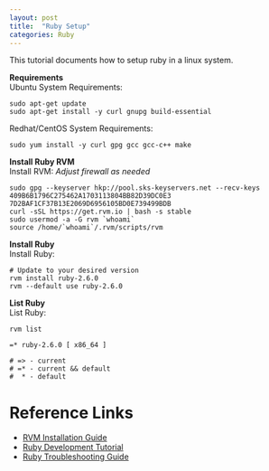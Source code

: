 ```yaml
---
layout: post
title:  "Ruby Setup"
categories: Ruby
---
```


This tutorial documents how to setup ruby in a linux system.


**Requirements**<br>
Ubuntu System Requirements:
```
sudo apt-get update
sudo apt-get install -y curl gnupg build-essential
```

Redhat/CentOS System Requirements:
```
sudo yum install -y curl gpg gcc gcc-c++ make
```


**Install Ruby RVM**<br>
Install RVM: *Adjust firewall as needed*
```
sudo gpg --keyserver hkp://pool.sks-keyservers.net --recv-keys 409B6B1796C275462A1703113804BB82D39DC0E3 7D2BAF1CF37B13E2069D6956105BD0E739499BDB
curl -sSL https://get.rvm.io | bash -s stable
sudo usermod -a -G rvm `whoami`
source /home/`whoami`/.rvm/scripts/rvm
```


**Install Ruby**<br>
Install Ruby: 
```
# Update to your desired version
rvm install ruby-2.6.0
rvm --default use ruby-2.6.0
```


**List Ruby**<br>
List Ruby: 
```
rvm list

=* ruby-2.6.0 [ x86_64 ]

# => - current
# =* - current && default
#  * - default
```



# Reference Links
* [RVM Installation Guide](https://rvm.io/rvm/install)
* [Ruby Development Tutorial](https://www.phusionpassenger.com/library/walkthroughs/deploy/ruby/ownserver/nginx/oss/install_language_runtime.html)
* [Ruby Troubleshooting Guide](https://bundler.io/guides/rubygems_tls_ssl_troubleshooting_guide.html?utm_source=ruby-ssl-check#troubleshooting-protocol-errors)

